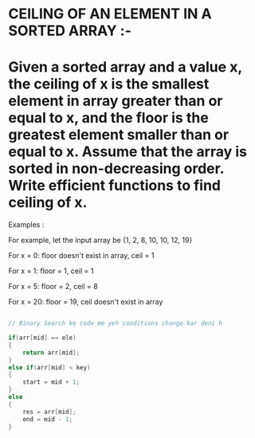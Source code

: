 # CEILING OF AN ELEMENT IN A SORTED ARRAY :-

# Given a sorted array and a value x, the ceiling of x is the smallest element in array greater than or equal to x, and the floor is the greatest element smaller than or equal to x. Assume that the array is sorted in non-decreasing order. Write efficient functions to find ceiling of x.

Examples :

For example, let the input array be {1, 2, 8, 10, 10, 12, 19}

For x = 0:    floor doesn't exist in array,  ceil  = 1

For x = 1:    floor  = 1,  ceil  = 1

For x = 5:    floor  = 2,  ceil  = 8

For x = 20:   floor  = 19,  ceil doesn't exist in array

```cpp

// Binary Search ke code me yeh conditions change kar deni h

if(arr[mid] == ele)
{
    return arr[mid];
}
else if(arr[mid] < key)
{
    start = mid + 1;
}
else
{
    res = arr[mid];
    end = mid - 1;
}

```